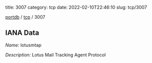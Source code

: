title: 3007
category: tcp
date: 2022-02-10T22:46:10
slug: tcp/3007

[portdb](/) / [tcp](/category/tcp.html) / 3007


## IANA Data

_Name:_ lotusmtap

_Description:_ Lotus Mail Tracking Agent Protocol

